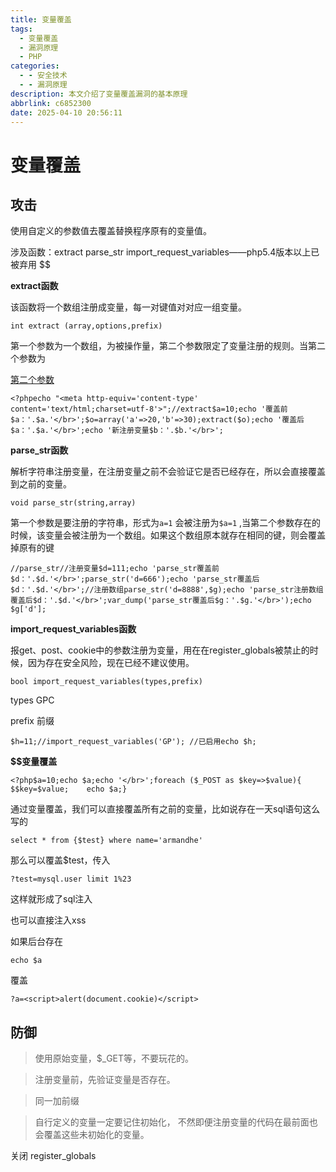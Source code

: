 ```yaml
---
title: 变量覆盖
tags:
  - 变量覆盖
  - 漏洞原理
  - PHP
categories:
  - - 安全技术
  - - 漏洞原理
description: 本文介绍了变量覆盖漏洞的基本原理
abbrlink: c6852300
date: 2025-04-10 20:56:11
---
```


# 变量覆盖

## 攻击

使用自定义的参数值去覆盖替换程序原有的变量值。

涉及函数：extract parse_str import_request_variables——php5.4版本以上已被弃用 $$

**extract函数**

该函数将一个数组注册成变量，每一对键值对对应一组变量。

`int extract (array,options,prefix)`

第一个参数为一个数组，为被操作量，第二个参数限定了变量注册的规则。当第二个参数为

[第二个参数](%E5%8F%98%E9%87%8F%E8%A6%86%E7%9B%96%2075f71fb7b52d48ac8f1fee5971481ad6/%E7%AC%AC%E4%BA%8C%E4%B8%AA%E5%8F%82%E6%95%B0%20f6faafce79bd4e4483c243fcc670bbeb.csv)

```
<?phpecho "<meta http-equiv='content-type' content='text/html;charset=utf-8'>";//extract$a=10;echo '覆盖前$a：'.$a.'</br>';$o=array('a'=>20,'b'=>30);extract($o);echo '覆盖后$a：'.$a.'</br>';echo '新注册变量$b：'.$b.'</br>';
```

**parse_str函数**

解析字符串注册变量，在注册变量之前不会验证它是否已经存在，所以会直接覆盖到之前的变量。

`void parse_str(string,array)`

第一个参数是要注册的字符串，形式为`a=1` 会被注册为`$a=1` ,当第二个参数存在的时候，该变量会被注册为一个数组。如果这个数组原本就存在相同的键，则会覆盖掉原有的键

```
//parse_str//注册变量$d=111;echo 'parse_str覆盖前$d：'.$d.'</br>';parse_str('d=666');echo 'parse_str覆盖后$d：'.$d.'</br>';//注册数组parse_str('d=8888',$g);echo 'parse_str注册数组覆盖后$d：'.$d.'</br>';var_dump('parse_str覆盖后$g：'.$g.'</br>');echo $g['d'];
```

**import_request_variables函数**

报get、post、cookie中的参数注册为变量，用在在register_globals被禁止的时候，因为存在安全风险，现在已经不建议使用。

`bool import_request_variables(types,prefix)`

types GPC

prefix 前缀

```
$h=11;//import_request_variables('GP'); //已启用echo $h;
```

**$$变量覆盖**

```
<?php$a=10;echo $a;echo '</br>';foreach ($_POST as $key=>$value){    $$key=$value;    echo $a;}
```

通过变量覆盖，我们可以直接覆盖所有之前的变量，比如说存在一天sql语句这么写的

`select * from {$test} where name='armandhe'`

那么可以覆盖$test，传入

`?test=mysql.user limit 1%23`

这样就形成了sql注入

也可以直接注入xss

如果后台存在

`echo $a`

覆盖

`?a=<script>alert(document.cookie)</script>`

## 防御

> 使用原始变量，$_GET等，不要玩花的。
> 

> 注册变量前，先验证变量是否存在。
> 

> 同一加前缀
> 

> 自行定义的变量一定要记住初始化， 不然即便注册变量的代码在最前面也会覆盖这些未初始化的变量。
> 

关闭 register_globals